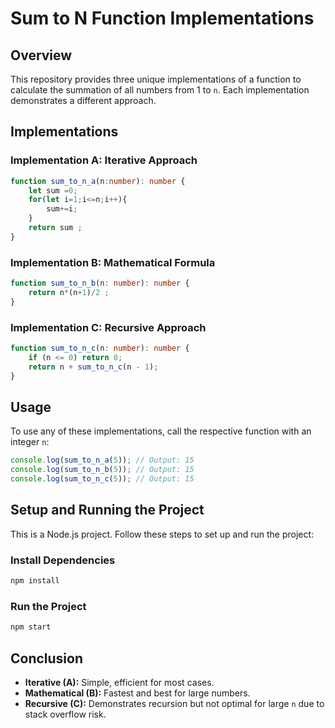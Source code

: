 # Sum to N Function Implementations

## Overview
This repository provides three unique implementations of a function to calculate the summation of all numbers from 1 to `n`. Each implementation demonstrates a different approach.

## Implementations

### Implementation A: Iterative Approach
```typescript
function sum_to_n_a(n:number): number {
    let sum =0;
    for(let i=1;i<=n;i++){
        sum+=i;
    }
	return sum ;
}
```

### Implementation B: Mathematical Formula
```typescript
function sum_to_n_b(n: number): number {
	return n*(n+1)/2 ;
}
```

### Implementation C: Recursive Approach
```typescript
function sum_to_n_c(n: number): number {
    if (n <= 0) return 0;
    return n + sum_to_n_c(n - 1);
}
```

## Usage
To use any of these implementations, call the respective function with an integer `n`:
```typescript
console.log(sum_to_n_a(5)); // Output: 15
console.log(sum_to_n_b(5)); // Output: 15
console.log(sum_to_n_c(5)); // Output: 15
```

## Setup and Running the Project
This is a Node.js project. Follow these steps to set up and run the project:

### Install Dependencies
```sh
npm install
```

### Run the Project
```sh
npm start
```

## Conclusion
- **Iterative (A):** Simple, efficient for most cases.
- **Mathematical (B):** Fastest and best for large numbers.
- **Recursive (C):** Demonstrates recursion but not optimal for large `n` due to stack overflow risk.